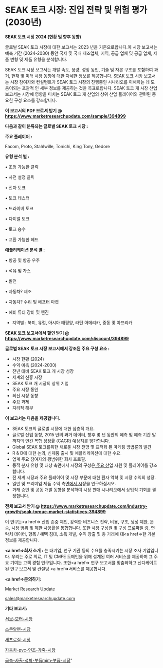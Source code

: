 # SEAK 토크 시장: 진입 전략 및 위험 평가(2030년)

<strong>SEAK 토크 시장 2024 (현황 및 향후 동향)</strong>

글로벌 SEAK 토크 시장에 대한 보고서는 2023 년을 기준으로합니다.이 시장 보고서는 예측 기간 (2024-2030) 동안 국제 및 국내 제조업체, 지역, 공급 업체 및 공급 업체, 제품 변형 및 제품 유형을 분석합니다.

SEAK 토크 시장 보고서는 개발 속도, 용량, 성장 동인, 기술 및 자본 구조를 포함하여 과거, 현재 및 미래 시장 동향에 대한 자세한 정보를 제공합니다. SEAK 토크 시장 보고서는 시장 참여자와 컨설턴트가 SEAK 토크 시장의 진행중인 시나리오를 이해하는 데 도움이되는 포괄적 인 세부 정보를 제공하는 것을 목표로합니다. SEAK 토크 개 시장 산업 보고서는 시장에 영향을 미치는 SEAK 토크 개 산업의 상위 산업 플레이어와 관련된 중요한 구성 요소를 강조합니다.



<strong>이 보고서의 PDF 브로셔 받기 @ <a href=https://www.marketresearchupdate.com/sample/394899>https://www.marketresearchupdate.com/sample/394899</a></strong>



<strong>다음과 같이 분류되는 글로벌 SEAK 토크 시장 :</strong>



<strong>주요 플레이어 :</strong>

Facom, Proto, Stahlwille, Tonichi, King Tony, Gedore



<strong>유형 분석 별 :</strong>

• 조정 가능한 클릭

• 사전 설정 클릭

• 전자 토크

• 토크 테스터

• 드라이버 토크

• 다이얼 토크

• 토크 승수

• 교환 가능한 헤드



<strong>애플리케이션 분석 별 :</strong>

• 항공 및 항공 우주

• 석유 및 가스

• 발전

• 자동차? 제조

• 자동차? 수리 및 애프터 마켓

• 헤비 듀티 장비 및 엔진

<ul>
  <li>지역별 : 북미, 유럽, 아시아 태평양, 라틴 아메리카, 중동 및 아프리카</li>
</ul>


<strong>SEAK 토크 보고서에서 할인 받기 @ <a href=https://www.marketresearchupdate.com/discount/394899>https://www.marketresearchupdate.com/discount/394899</a></strong>



<strong>글로벌 SEAK 토크 시장 보고서에서 강조된 주요 구성 요소 :</strong>
<ul>
  <li>시장 현황 (2024)</li>
  <li>수익 예측 (2024-2030)</li>
  <li>전년 대비 SEAK 토크 개 시장 성장</li>
  <li>세계의 신흥 시장</li>
  <li>SEAK 토크 개 시장의 상위 기업</li>
  <li>주요 시장 동인</li>
  <li>최신 시장 동향</li>
  <li>주요 과제</li>
  <li>지리적 해부</li>
</ul>


<strong>이 보고서는 다음을 제공합니다.</strong>
<ul>
  <li>SEAK 토크의 글로벌 시장에 대한 심층적 개요.</li>
  <li>글로벌 산업 동향, 2015 년의 과거 데이터, 향후 몇 년 동안의 예측 및 예측 기간 말까지의 연간 복합 성장률 (CAGR) 예상치를 평가합니다.</li>
  <li>Global SEAK 토크를위한 새로운 시장 전망 및 표적화 된 마케팅 방법론의 발견</li>
  <li>R &amp; D에 대한 논의, 신제품 출시 및 애플리케이션에 대한 수요.</li>
  <li>업계 주요 참여자의 광범위한 회사 프로필.</li>
  <li>동적 분자 유형 및 대상 측면에서 시장의 구성은<a href=> 주요 산</a>업 자원 및 플레이어를 강조합니다.</li>
  <li>전 세계 시장과 주요 플레이어 및 시장 부문에 대한 환자 역학 및 시장 수익의 성장.</li>
  <li>일반 및 프리미엄 제품 수익 측면<a href=>에서 시</a>장을 연구하십시오.</li>
  <li>거래 승인 및 공동 개발 동향을 분석하여 시장 판매 시나리오에서 상업적 기회를 결정합니다.</li>
</ul>



<strong>전체 보고서 받기 @ <a href=https://www.marketresearchupdate.com/industry-growth/seak-torque-market-statistices-394899>https://www.marketresearchupdate.com/industry-growth/seak-torque-market-statistices-394899</a></strong>

이 연구는<a href=> 산업 존중</a> 체인, 강력한 비즈니스 전략, 비용, 구조, 생성 제한, 운송, 시장 범위 및 제한 사용률을 통합합니다. 또한 시장 구성원 및 구성 프로파일 링, 연락처 데이터, 항목 / 혜택 침대, 소득 개발, 수익 창출 및 총 거래에 대<a href=>한 기본 </a>정보를 제공합니다.



<strong><a href=>회사 소</a>개 :</strong>
는 대기업, 연구 기관 등의 수요를 충족시키는 시장 조사 기업입니다. 우리는 주로 의료, IT 및 CMFE 도메인을 위해 설계된 여러 서비스를 제공하며 그 주요 기여는 고객 경험 연구입니다. 또한<a href=> 연구 보</a>고서를 맞춤화하고 신디케이트 된 연구 보고서 및 컨설팅 <a href=>서비스</a>를 제공합니다.



<strong><a href=>문의하기:</a></strong>

Market Research Update

sales@marketresearchupdate.com



<strong>기타 보고서:</strong>

<a href=https://www.linkedin.com/pulse/서보-모터-시장-현재-및-미래-성장-2029-survey-spotlight-pro-24-analysis/>서보-모터-시장</a>

<a href=https://www.linkedin.com/pulse/스쿠알렌-시장-진입-전략-및-위험-평가2029년-consumer-connection-chronicles-24--k1upf/>스쿠알렌-시장</a>

<a href=https://www.linkedin.com/pulse/세프로질-시장-세분화-연구-및-목표-고객2029년-survey-spotlight-pro-24-analysis-fakff/>세프로질-시장</a>

<a href=https://www.linkedin.com/pulse/자동차-pvc-인조-가죽-시장-진입-전략-및-위험-평가2030년-isdailynews-h9sof/>자동차-pvc-인조-가죽-시장</a>

<a href=https://www.linkedin.com/pulse/금속-사출-성형-부품mim-부품-시장-동향-및-성장-전망-trendsetters-talk-360-analysis-w7ggf/>금속-사출-성형-부품mim-부품-시장</a>"
